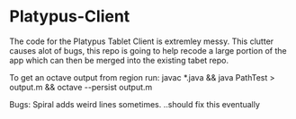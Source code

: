 # Platypus-Client

The code for the Platypus Tablet Client is extremley messy. This clutter causes alot of bugs, this repo is going to help recode a large portion of the app which can then be merged into the existing tabet repo.

To get an octave output from region
run:  javac *.java && java PathTest > output.m && octave --persist output.m


Bugs:
Spiral adds weird lines sometimes. ..should fix this eventually
